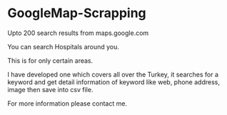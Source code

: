 # GoogleMap-Scrapping

Upto 200 search results from maps.google.com

You can search Hospitals around you.

This is for only certain areas.

I have developed one which covers all over the Turkey, it searches for a keyword and get detail information of keyword like web, phone address, image then save into csv file.

For more information please contact me.



